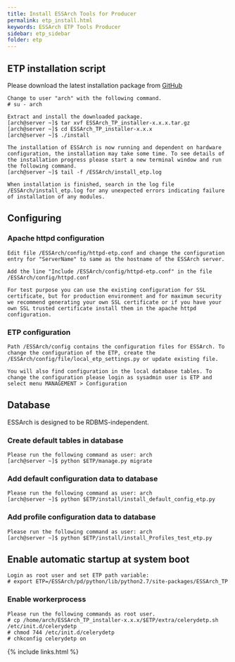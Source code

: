 ```yaml
---
title: Install ESSArch Tools for Producer
permalink: etp_install.html
keywords: ESSArch ETP Tools Producer
sidebar: etp_sidebar
folder: etp
---
```


## ETP installation script

Please download the latest installation package from  [GitHub](https://github.com/ESSolutions/ESSArch_Tools_Producer/releases/latest)

    Change to user "arch" with the following command.
    # su - arch

    Extract and install the downloaded package.
    [arch@server ~]$ tar xvf ESSArch_TP_installer-x.x.x.tar.gz
    [arch@server ~]$ cd ESSArch_TP_installer-x.x.x
    [arch@server ~]$ ./install

    The installation of ESSArch is now running and dependent on hardware configuration, the installation may take some time. To see details of the installation progress please start a new terminal window and run the following command.
    [arch@server ~]$ tail -f /ESSArch/install_etp.log

    When installation is finished, search in the log file /ESSArch/install_etp.log for any unexpected errors indicating failure of installation of any modules.

## Configuring

### Apache httpd configuration

    Edit file /ESSArch/config/httpd-etp.conf and change the configuration entry for "ServerName" to same as the hostname of the ESSArch server.

    Add the line "Include /ESSArch/config/httpd-etp.conf" in the file /ESSArch/config/httpd.conf

    For test purpose you can use the existing configuration for SSL certificate, but for production environment and for maximum security we recommend generating your own SSL certificate or if you have your own SSL trusted certificate install them in the apache httpd configuration.

### ETP configuration

    Path /ESSArch/config contains the configuration files for ESSArch. To change the configuration of the ETP, create the /ESSArch/config/file/local_etp_settings.py or update existing file.

    You will also find configuration in the local database tables. To change the configuration please login as sysadmin user is ETP and select menu MANAGEMENT > Configuration

## Database

ESSArch is designed to be RDBMS-independent.

### Create default tables in database

    Please run the following command as user: arch
    [arch@server ~]$ python $ETP/manage.py migrate

### Add default configuration data to database

    Please run the following command as user: arch
    [arch@server ~]$ python $ETP/install/install_default_config_etp.py

### Add profile configuration data to database

    Please run the following command as user: arch
    [arch@server ~]$ python $ETP/install/install_Profiles_test_etp.py

## Enable automatic startup at system boot

    Login as root user and set ETP path variable:
    # export ETP=/ESSArch/pd/python/lib/python2.7/site-packages/ESSArch_TP

### Enable workerprocess

    Please run the following commands as root user.
    # cp /home/arch/ESSArch_TP_installer-x.x.x/$ETP/extra/celerydetp.sh /etc/init.d/celerydetp
    # chmod 744 /etc/init.d/celerydetp
    # chkconfig celerydetp on

{% include links.html %}
